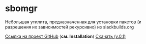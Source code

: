 # sbomgr
Небольшая утилита, предназначенная для установки пакетов (и разрешения их зависимостей рекурсивно) из slackbuilds.org

<a href="https://github.com/thm-unix/sbomgr/">Ссылка на проект GitHub</a> (<b>см. Installation</b>)
<a href="https://github.com/thm-unix/sbomgr/archive/HEAD.zip">Скачать (v.0.1)</a>
